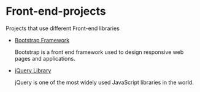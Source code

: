 # Front-end-projects
Projects that use different Front-end libraries

- [Bootstrap Framework](https://github.com/Pegah1999/Bootstrap)

  Bootstrap is a front end framework used to design responsive web pages and applications.
  
- [jQuery Library](https://github.com/Pegah1999/jQuery-library)

  jQuery is one of the most widely used JavaScript libraries in the world.
